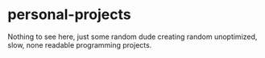 # personal-projects
Nothing to see here, just some random dude creating random unoptimized, slow, none readable programming projects.
